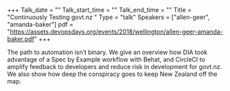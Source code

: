 +++
Talk_date = ""
Talk_start_time = ""
Talk_end_time = ""
Title = "Continuously Testing govt.nz "
Type = "talk"
Speakers = ["allen-geer", "amanda-baker"]
pdf = "https://assets.devopsdays.org/events/2018/wellington/allen-geer-amanda-baker.pdf"
+++

The path to automation isn’t binary. We give an overview how DIA took advantage of a Spec by Example workflow with Behat, and CircleCI to amplify feedback to developers and reduce risk in development for govt.nz. We also show how deep the conspiracy goes to keep New Zealand off the map.
